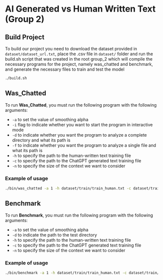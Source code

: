 # AI Generated vs Human Written Text (Group 2)
## Build Project

To build our project you need to download the dataset provided in `dataset/dataset_url.txt`, place the .csv file in `dataset/` folder and run the build.sh script that was created in the root group_2 which will compile the necessary programs for the project, namely was_chatted and benchmark, and generate the necessary files to train and test the model

```bash
./build.sh
```

## Was_Chatted

To run __Was_Chatted__, you must run the following program with the following arguments:

- `-a` to set the value of smoothing alpha
- `-i` flag to indicate whether you want to start the program in interactive mode
- `-d` to indicate whether you want the program to analyze a complete directory and what its path is
- `-f` to indicate whether you want the program to analyze a single file and what its path is
- `-h` to specify the path to the human-written text training file
- `-c` to specify the path to the ChatGPT generated text training file
- `-n` to specify the size of the context we want to consider

### Example of usage

```bash
./bin/was_chatted -a 1 -h dataset/train/train_human.txt -c dataset/train/train_ai.txt -f dataset/test/test_ai_0.txt -n 4
```

## Benchmark

To run __Benchmark__, you must run the following program with the following arguments:

- `-a` to set the value of smoothing alpha
- `-d` to indicate the path to the test directory
- `-h` to specify the path to the human-written text training file
- `-c` to specify the path to the ChatGPT generated text training file
- `-n` to specify the size of the context we want to consider


### Example of usage

```bash
./bin/benchmark -a 1 -h dataset/train/train_human.txt -c dataset/train/train_ai.txt -d dataset/test_tiny/ -n 4
```
